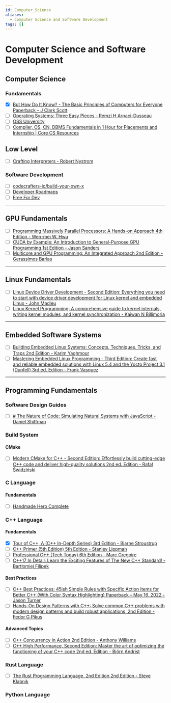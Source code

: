 ```yaml
---
id: Computer_Science
aliases:
  - Computer Science and Software Development
tags: []
---
```


# Computer Science and Software Development

## Computer Science

### Fundamentals

- [x] [But How Do It Know? - The Basic Principles of Computers for Everyone Paperback – J Clark Scott](https://a.co/d/94jeJr8)
- [ ] [Operating Systems: Three Easy Pieces - Remzi H Arpaci-Dusseau](https://a.co/d/iBCKd4v)
- [ ] [OSS University](https://ossu.firebaseapp.com/#/)
- [ ] [Compiler, OS, CN, DBMS Fundamentals in 1 Hour for Placements and Internship | Core CS Resources](https://www.youtube.com/watch?v=0u66_vNiRlo)

## Low Level
- [ ] [Crafting Interpreters - Robert Nystrom](https://a.co/d/4aL8nCK)

### Software Development

- [ ] [codecrafters-io/build-your-own-x](https://github.com/codecrafters-io/build-your-own-x)
- [ ] [Developer Roadmaps](https://roadmap.sh/)
- [ ] [Free For Dev](https://free-for.dev/#/)

---
## GPU Fundamentals

- [ ] [Programming Massively Parallel Processors: A Hands-on Approach 4th Edition - Wen-mei W. Hwu](https://a.co/d/ahciGxm)
- [ ] [CUDA by Example: An Introduction to General-Purpose GPU Programming 1st Edition - Jason Sanders](https://a.co/d/3335nKi)
- [ ] [Multicore and GPU Programming: An Integrated Approach 2nd Edition - Gerassimos Barlas](https://a.co/d/54ZrNtv)
---
## Linux Fundamentals

- [ ] [Linux Device Driver Development - Second Edition: Everything you need to start with device driver development for Linux kernel and embedded Linux - John Madieu](https://a.co/d/8j1icPI)
- [ ] [Linux Kernel Programming: A comprehensive guide to kernel internals, writing kernel modules, and kernel synchronization - Kaiwan N Billimoria](https://a.co/d/bZMNorc)
---
## Embedded Software Systems

- [ ] [Building Embedded Linux Systems: Concepts, Techniques, Tricks, and Traps 2nd Edition - Karim Yaghmour](https://a.co/d/cJFmavR)
- [ ] [Mastering Embedded Linux Programming - Third Edition: Create fast and reliable embedded solutions with Linux 5.4 and the Yocto Project 3.1 (Dunfell) 3rd ed. Edition - Frank Vasquez](https://a.co/d/fvIyuNr)
--- 
## Programming Fundamentals

### Software Design Guides

- [ ] [# The Nature of Code: Simulating Natural Systems with JavaScript - Daniel Shiffman](https://a.co/d/4hvYUCK)

### Build System

#### CMake

- [ ] [Modern CMake for C++ - Second Edition: Effortlessly build cutting-edge C++ code and deliver high-quality solutions 2nd ed. Edition - Rafał Świdziński](https://a.co/d/2dUFQtA)

### C Language

#### Fundamentals

- [ ] [Handmade Hero Complete](https://youtube.com/playlist?list=PLnuhp3Xd9PYTt6svyQPyRO_AAuMWGxPzU&si=YYCjR-SVJWjOCeFB)

### C++ Language

#### Fundamentals

- [x] [Tour of C++, A (C++ In-Depth Series) 3rd Edition - Bjarne Stroustrup](https://a.co/d/65QYo6I)
- [ ] [C++ Primer (5th Edition) 5th Edition - Stanley Lippman](https://a.co/d/0D7wwuw)
- [ ] [Professional C++ (Tech Today) 6th Edition - Marc Gregoire](https://a.co/d/23jCOnB)
- [ ] [C++17 In Detail: Learn the Exciting Features of The New C++ Standard! - Bartłomiej Filipek](https://a.co/d/e0JtXiC)

#### Best Practices

- [ ] [C++ Best Practices: 45ish Simple Rules with Specific Action Items for Better C++ (With Color Syntax Highlighting) Paperback – May 16, 2022 - Jason Turner](https://a.co/d/4NREJ6Z)
- [ ] [Hands-On Design Patterns with C++: Solve common C++ problems with modern design patterns and build robust applications, 2nd Edition - Fedor G Pikus](https://a.co/d/gOz4IGK)
#### Advanced Topics

- [ ] [C++ Concurrency in Action 2nd Edition - Anthony Williams](https://a.co/d/cBMc2Q0)
- [ ] [C++ High Performance, Second Edition: Master the art of optimizing the functioning of your C++ code 2nd ed. Edition - Björn Andrist](https://a.co/d/3VeHnzn)
### Rust Language

- [ ] [The Rust Programming Language, 2nd Edition 2nd Edition - Steve Klabnik](https://a.co/d/bZZwhQK)

### Python Language
